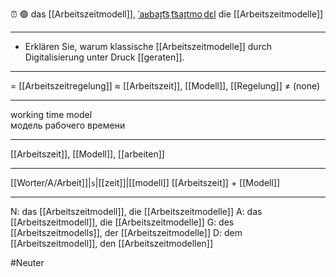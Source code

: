 ⏰ 🟢 das [[Arbeitszeitmodell]], [ˈaʁbaɪ̯t͡sˌt͡saɪ̯tmoˌdɛl](https://youglish.com/pronounce/Arbeitszeitmodell/german)
die [[Arbeitszeitmodelle]]

---
- Erklären Sie, warum klassische [[Arbeitszeitmodelle]] durch Digitalisierung unter Druck [[geraten]].

---
= [[Arbeitszeitregelung]]
≈ [[Arbeitszeit]], [[Modell]], [[Regelung]]
≠ (none)

---
working time model  
модель рабочего времени

---
[[Arbeitszeit]], [[Modell]], [[arbeiten]]

---
[[Worter/A/Arbeit]]|`s`|[[zeit]]|[[modell]]
[[Arbeitszeit]] + [[Modell]]


---
N: das [[Arbeitszeitmodell]], die [[Arbeitszeitmodelle]]
A: das [[Arbeitszeitmodell]], die [[Arbeitszeitmodelle]]
G: des [[Arbeitszeitmodells]], der [[Arbeitszeitmodelle]]
D: dem [[Arbeitszeitmodell]], den [[Arbeitszeitmodellen]]


#Neuter 
